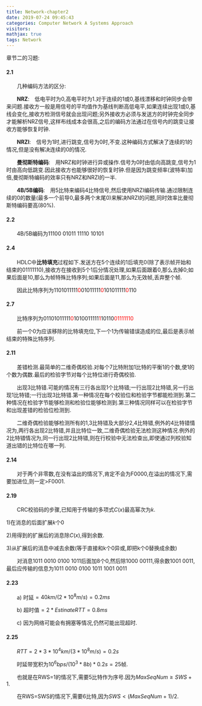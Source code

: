 ```yaml
---
title: Network-chapter2
date: 2019-07-24 09:45:43
categories: Computer Network A Systems Approach
visitors: 
mathjax: true
tags: Network
---
```

章节二的习题:

#### 2.1

&emsp;&emsp;几种编码方法的区分:

&emsp;&emsp;**NRZ**:&emsp;低电平时为0,高电平时为1.对于连续的1或0,基线漂移和时钟同步会带来问题.接收方一般是用信号的平均值作为基线判断高低电平,如果连续出现1或0,基线会变化,接收方检测信号就会出现问题;另外接收方必须与发送方的时钟完全同步才能解析NRZ信号,这样布线成本会很高,之后的编码方法通过在信号内的跳变让接收方能够恢复时钟.

&emsp;&emsp;**NRZI**:&emsp;信号为1时,进行跳变,信号为0时,不变.这种编码方式解决了连续的1的情况,但是没有解决连续的0的情况.

&emsp;&emsp;**曼彻斯特编码**:&emsp;用NRZ和时钟进行异或操作.信号为0时由低向高跳变,信号为1时由高向低跳变.因此接收方也能够很好的恢复时钟.但是因为跳变频率(波特率)加倍,曼彻斯特编码的效率只有NRZ和NRZI的一半.

&emsp;&emsp;**4B/5B编码**:&emsp;用5比特来编码4比特信号,然后使用NRZI编码传输.通过限制连续的0的数量(最多一个前导0,最多两个末尾0)来解决NRZI的问题,同时效率比曼彻斯特编码要高(80%).

<!--more-->

#### 2.2

&emsp;&emsp;4B/5B编码为11100 01011 11110 10101

#### 2.4

&emsp;&emsp;HDLC中**比特填充**过程如下.发送方在5个连续的1后填充0(除了表示帧开始和结束的01111110),接收方在接收到5个1后分情况处理,如果后面跟着0,那么去掉0;如果后面是10,那么为帧特殊比特序列;如果后面是11,那么为无效帧,丢弃整个帧.

&emsp;&emsp;因此比特序列为1101011111<font color="red">0</font>01011111<font color="red">0</font>101011111<font color="red">0</font>110

#### 2.7

&emsp;&emsp;比特序列为01101011111<font color="red">0</font>1010011111<font color="red">1</font>10110<font color="red">01111110</font>

&emsp;&emsp;前一个0为应该移除的比特填充位,下一个1为传输错误造成的位,最后是表示帧结束的特殊比特序列.

#### 2.11

&emsp;&emsp;差错检测.最简单的二维奇偶校验.对每个7比特附加1比特的平衡1的个数,使1的个数为偶数.最后的检验字节对每个比特位进行奇偶校验.

&emsp;&emsp;出现3比特错.可能的情况有三行各出现1个比特错;一行出现2比特错,另一行出现1比特错;一行出现3比特错.第一种情况在每个校验位和检验字节都能检测到.第二种情况在检验字节能够检测和检验位能够检测到.第三种情况同样可以在检验字节和出现差错的检验位检测到.

&emsp;&emsp;二维奇偶检验能够检测所有的1,3比特错及大部分2,4比特错,例外的4比特错情况为,两行各出现2比特错,并且比特位一致,二维奇偶检验无法检测这种情况.例外的2比特错情况为,同一行出现2比特错,则在行校验中无法检查出,即使通过列校验知道出错的比特位在哪一列.

#### 2.14

&emsp;&emsp;对于两个非零数,在没有溢出的情况下,肯定不会为F0000,在溢出的情况下,需要加进位,则一定$>$F0001.

#### 2.19

&emsp;&emsp;CRC校验码的步骤,已知用于传输的多项式$C(x)$最高幂次为$k$.

1)在消息的后面扩展$k$个0

2)用得到的扩展后的消息除$C(x)$,得到余数.

3)从扩展后的消息中减去余数(等于直接和k个0异或,即把k个0替换成余数)

&emsp;&emsp;对消息1011 0010 0100 1011后面加8个0,然后除1000 00111,得余数1001 0011,最后应传输的信息为1011 0010 0100 1011 1001 0011

#### 2.23

&emsp;&emsp;a) 时延$=40km/(2*10^8m/s)=0.2ms$

&emsp;&emsp;b) 超时值$=2*EstinateRTT=0.8ms$

&emsp;&emsp;c) 因为网络可能会有拥塞等情况,仍然可能出现超时.

#### 2.25

&emsp;&emsp;$RTT=2*3*10^4km/(3*10^8m/s)=0.2s$

&emsp;&emsp;时延带宽积为$10^6bps/(10^3*8b)*0.2s=25$帧.

&emsp;&emsp;也就是在RWS=1的情况下,需要5比特作为序号.因为$MaxSeqNum\geq SWS+1$. 

&emsp;&emsp;在RWS=SWS的情况下,需要6比特,因为$SWS<(MaxSeqNum+1)/2$.